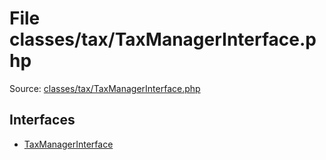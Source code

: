 File classes/tax/TaxManagerInterface.php
=========

Source: [classes/tax/TaxManagerInterface.php](https://github.com/PrestaShop/PrestaShop/blob/1.5.0.17/classes/tax/TaxManagerInterface.php)

Interfaces
----------

* [TaxManagerInterface](interface.TaxManagerInterface.md)


